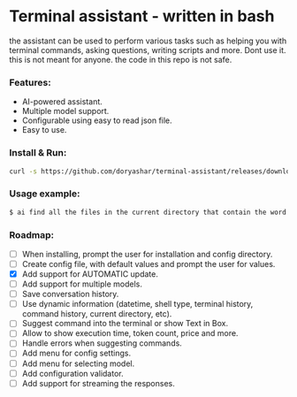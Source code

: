 # Terminal assistant - written in bash
the assistant can be used to perform various tasks such as helping you with terminal commands, asking questions, writing scripts and more.
Dont use it. this is not meant for anyone. the code in this repo is not safe.

### Features:
- AI-powered assistant.
- Multiple model support.
- Configurable using easy to read json file.
- Easy to use.

### Install & Run:
```bash
curl -s https://github.com/doryashar/terminal-assistant/releases/download/v1.0.1/ai | bash
```

### Usage example:
```bash
$ ai find all the files in the current directory that contain the word "hello" and are older than 10 days.
```
### Roadmap:
- [ ] When installing, prompt the user for installation and config directory.
- [ ] Create config file, with default values and prompt the user for values.
- [x] Add support for AUTOMATIC update.
- [ ] Add support for multiple models.
- [ ] Save conversation history.
- [ ] Use dynamic information (datetime, shell type, terminal history, command history, current directory, etc).
- [ ] Suggest command into the terminal or show Text in Box.
- [ ] Allow to show execution time, token count, price and more.
- [ ] Handle errors when suggesting commands.
- [ ] Add menu for config settings.
- [ ] Add menu for selecting model.
- [ ] Add configuration validator.
- [ ] Add support for streaming the responses.